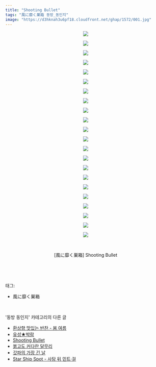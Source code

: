 ```yaml
---
title: "Shooting Bullet"
tags: "風に靡く巣箱 동방_동인지"
image: "https://d3hknah3u6pf18.cloudfront.net/ghap/1572/001.jpg"
---
```

<div class="article">
<p style="text-align: center; clear: none; float: none;"><img src="{{ site.imgserver4 }}/ghap/1572/001.jpg"/></p>
<p style="text-align: center; clear: none; float: none;"><img src="{{ site.imgserver4 }}/ghap/1572/002.jpg"/></p>
<p style="text-align: center; clear: none; float: none;"><img src="{{ site.imgserver4 }}/ghap/1572/003.jpg"/></p>
<p style="text-align: center; clear: none; float: none;"><img src="{{ site.imgserver4 }}/ghap/1572/004.jpg"/></p>
<p style="text-align: center; clear: none; float: none;"><img src="{{ site.imgserver4 }}/ghap/1572/005.jpg"/></p>
<p style="text-align: center; clear: none; float: none;"><img src="{{ site.imgserver4 }}/ghap/1572/006.jpg"/></p>
<p style="text-align: center; clear: none; float: none;"><img src="{{ site.imgserver4 }}/ghap/1572/007.jpg"/></p>
<p style="text-align: center; clear: none; float: none;"><img src="{{ site.imgserver4 }}/ghap/1572/008.jpg"/></p>
<p style="text-align: center; clear: none; float: none;"><img src="{{ site.imgserver4 }}/ghap/1572/009.jpg"/></p>
<p style="text-align: center; clear: none; float: none;"><img src="{{ site.imgserver4 }}/ghap/1572/010.jpg"/></p>
<p style="text-align: center; clear: none; float: none;"><img src="{{ site.imgserver4 }}/ghap/1572/011.jpg"/></p>
<p style="text-align: center; clear: none; float: none;"><img src="{{ site.imgserver4 }}/ghap/1572/012.jpg"/></p>
<p style="text-align: center; clear: none; float: none;"><img src="{{ site.imgserver4 }}/ghap/1572/013.jpg"/></p>
<p style="text-align: center; clear: none; float: none;"><img src="{{ site.imgserver4 }}/ghap/1572/014.jpg"/></p>
<p style="text-align: center; clear: none; float: none;"><img src="{{ site.imgserver4 }}/ghap/1572/015.jpg"/></p>
<p style="text-align: center; clear: none; float: none;"><img src="{{ site.imgserver4 }}/ghap/1572/016.jpg"/></p>
<p style="text-align: center; clear: none; float: none;"><img src="{{ site.imgserver4 }}/ghap/1572/017.jpg"/></p>
<p style="text-align: center; clear: none; float: none;"><img src="{{ site.imgserver4 }}/ghap/1572/018.jpg"/></p>
<p style="text-align: center; clear: none; float: none;"><img src="{{ site.imgserver4 }}/ghap/1572/019.jpg"/></p>
<p style="text-align: center; clear: none; float: none;"><img src="{{ site.imgserver4 }}/ghap/1572/020.jpg"/></p>
<p style="text-align: center; clear: none; float: none;"><img src="{{ site.imgserver4 }}/ghap/1572/021.jpg"/></p>
<p style="text-align: center; clear: none; float: none;"><img src="{{ site.imgserver4 }}/ghap/1572/022.jpg"/></p>
<p style="text-align: center; clear: none; float: none;"><br/></p>
<p style="text-align: center; clear: none; float: none;">[風に靡く巣箱] Shooting Bullet</p>
<p><br/></p>
</div><br/>
<div class="tagTrail">
<p>태그: </p>
<ul>
<li>風に靡く巣箱</li>
</ul>
</div><br/>
<div class="another">
<p>'동방 동인지' 카테고리의 다른 글</p>
<ul>
<li><a href="/ghap_1574">환상향 맛있는 반찬 - 봄 여름</a></li>
<li><a href="/ghap_1573">유성★박람</a></li>
<li><a href="/ghap_1572">Shooting Bullet</a></li>
<li><a href="/ghap_1571">붉고도 커다란 달무리</a></li>
<li><a href="/ghap_1570">갓파의 가장 긴 날</a></li>
<li><a href="/ghap_1569">Star Ship Spot - 사탕 뒤 민트·걸</a></li>
</ul>
</div><br/>
<div class="cb_module cb_fluid">
<div class="cb_wrt cb_profile">
</div><!-- commentList close -->
</div><br/>
